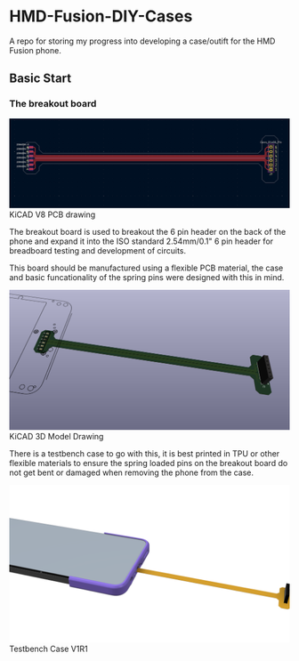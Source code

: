 # HMD-Fusion-DIY-Cases
A repo for storing my progress into developing a case/outift for the HMD Fusion phone. 

## Basic Start
### The breakout board

![image](./Development/Breakout-Flex-PCB-Testing-Stand/Screenshot%202025-06-10%20121214.png "KiCAD V8 PCB drawing") 
KiCAD V8 PCB drawing

The breakout board is used to breakout the 6 pin header on the back of the phone and expand it into the ISO standard 2.54mm/0.1" 6 pin header for breadboard testing and development of circuits. 

This board should be manufactured using a flexible PCB material, the case and basic funcationality of the spring pins were designed with this in mind. 

![image](./Development/Breakout-Flex-PCB-Testing-Stand/Screenshot%202025-06-10%20121229.png "KiCAD 3D Model Drawing")KiCAD 3D Model Drawing

There is a testbench case to go with this, it is best printed in TPU or other flexible materials to ensure the spring loaded pins on the breakout board do not get bent or damaged when removing the phone from the case. 

![image](./Development/Breakout%20Test%20Bench%20Case/HMD%20Fusion%20Tests%20v26.png "Testbench Case V1R1")Testbench Case V1R1
